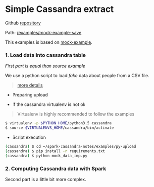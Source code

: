 # Simple Cassandra extract

Github [repository](https://github.com/jasset75/spark-cassandra-notes)

Path: [/examples/mock-example-save](https://github.com/jasset75/spark-cassandra-notes/examples/mock-example-save/)

This examples is based on [mock-example](mock-example.md).

### 1. Load data into cassandra table
*First part is equal than source example*

We use a python script to load *fake* data about people from a CSV file.
>[more details](../PyUpload/mock_data_imp.md)

- Preparing upload

- If the cassandra virtualenv is not ok

> Virtualenv is highly recommended to follow the examples

```sh
$ virtualenv -p $PYTHON_HOME/python3.5 cassandra
$ source $VIRTUALENVS_HOME/cassandra/bin/activate
```

- Script execution
```sh
(cassandra) $ cd ~/spark-cassandra-notes/examples/py-upload
(cassandra) $ pip install -r requirements.txt
(cassandra) $ python mock_data_imp.py 
``` 

### 2. Computing Cassandra data with Spark

Second part is a little bit more complex.
